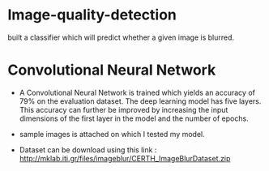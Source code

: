 # Image-quality-detection
built a classifier which will predict whether a given image is blurred.

# Convolutional Neural Network
* A Convolutional Neural Network is trained which yields an accuracy of 79% on the evaluation dataset. The deep learning model has five layers. This accuracy can further be improved by increasing the input dimensions of the first layer in the model and the number of epochs.

* sample images is attached on which I tested my model.

* Dataset can be download using this link : http://mklab.iti.gr/files/imageblur/CERTH_ImageBlurDataset.zip

